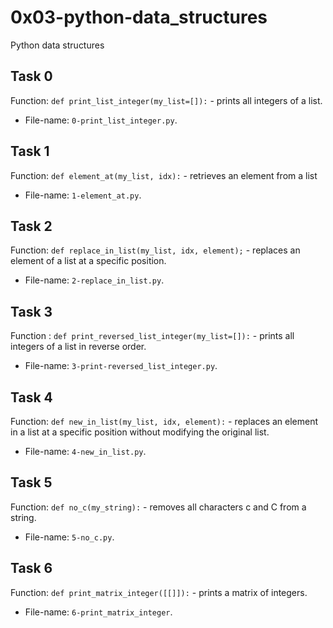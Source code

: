 # 0x03-python-data\_structures
Python data structures

## Task 0
Function: `def print_list_integer(my_list=[]):` - prints all integers of a
list.
* File-name: `0-print_list_integer.py`.

## Task 1
Function: `def element_at(my_list, idx):` - retrieves an element from a list
* File-name: `1-element_at.py`.

## Task 2
Function: `def replace_in_list(my_list, idx, element);` - replaces an element of a list at a specific position.
* File-name: `2-replace_in_list.py`.

## Task 3
Function : `def print_reversed_list_integer(my_list=[]):` - prints all integers of a list in reverse order.
* File-name: `3-print-reversed_list_integer.py`.

## Task 4
Function: `def new_in_list(my_list, idx, element):` - replaces an element in a list at a specific position without modifying the original list.
* File-name: `4-new_in_list.py`.

## Task 5
Function: `def no_c(my_string):` - removes all characters c and C from a string.
* File-name: `5-no_c.py`.

## Task 6
Function: `def print_matrix_integer([[]]):` - prints a matrix of integers.
* File-name: `6-print_matrix_integer`.
